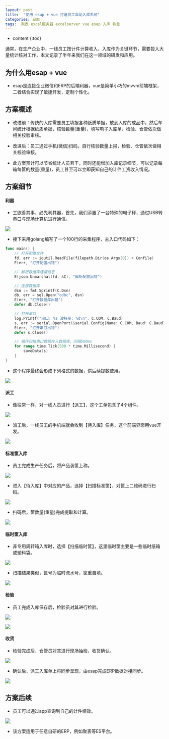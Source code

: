 ```yaml
---
layout: post
title:  "使用 esap + vue 打造员工自助入库系统"
categories: 日志
tags:  聚表 excel服务器 excelserver vue esap 入库 称重
---
```


* content
{:toc}

通常，在生产企业中，一线员工按计件计算收入，入库作为关键环节，需要投入大量统计核对工作，本文记录了半年来我们在这一领域的研发和应用。

## 为什么用esap + vue
* esap是连接企业微信和ERP的后端利器，vue是简单小巧的mvvm前端框架，二者结合实现了敏捷开发，定制个性化。

## 方案概述
* 改进前：传统的入库需要员工填报各种纸质单据，放到入库的成品中，然后车间统计根据纸质单据，核验数量(重量)，填写电子入库单，检验、仓管依次做相关校验审核。

* 改进后：员工通过手机(微信)扫码，自行核验数量上报，检验、仓管依次做相关校验审核。

* 此方案预计可以节省统计人员若干，同时还能增加入库记录细节，可以记录每箱每筐的数量(重量)，员工甚至可以立即获知自己的计件工资收入情况。

## 方案细节

#### 利器
* 工欲善其事，必先利其器，首先，我们添置了一台特殊的电子秤，通过USB转串口与现场计算机进行通信。

![](/img/log12-1.jpg)

* 接下来用golang编写了一个100行的采集程序，主入口代码如下：

```go
func main() {
	// 打开配置文件
	fd, err := ioutil.ReadFile(filepath.Dir(os.Args[0]) + Confile)
	E(err, "打开配置出错")

	// 解析数据库连接信息
	E(json.Unmarshal(fd, &C), "解析配置出错")

	// 连接数据库
	dsn := fmt.Sprintf(C.Dsn)
	db, err = sql.Open("odbc", dsn)
	E(err, "打开数据库出错")
	defer db.Close()

	// 打开串口
	log.Printf("串口: %s 波特率: %d\n", C.COM, C.Baud)
	s, err := serial.OpenPort(&serial.Config{Name: C.COM, Baud: C.Baud})
	E(err, "打开串口出错")
	defer s.Close()

	// 循环扫描串口数据存入数据库，间隔500ms
	for range time.Tick(500 * time.Millisecond) {
		saveData(s)
	}
}
```

* 这个程序最终会形成下列格式的数据，供后续提数使用。

![](/img/log12-2.jpg)

#### 派工

* 像往常一样，对一线人员进行【派工】，这个工单包含了4个组件。

![](/img/log12-3.jpg)

* 派工后，一线员工的手机端就会收到【待入库】任务，这个前端界面用vue开发。

![](/img/log12-4.jpg)

#### 标准筐入库

* 员工完成生产任务后，将产品装筐上称。

![](/img/log12-5.jpg)

* 进入【待入库】中对应的产品，选择【扫描标准筐】，对筐上二维码进行扫码。

![](/img/log12-6.jpg)

* 扫码后，筐数量(重量)完成提取和计算。

![](/img/log12-7.jpg)

#### 临时筐入库

* 非专用周转箱入库时，选择【扫描临时筐】，这里临时筐主要是一些临时纸箱或塑料袋。

![](/img/log12-8.jpg)

* 扫描结果类似，筐号为临时流水号，筐重自填。

![](/img/log12-9.jpg)

#### 检验
* 员工完成入库保存后，检验员对其进行检验。

![](/img/log12-10.jpg)

![](/img/log12-11.jpg)

#### 收货
* 检验完成后，仓管员对其进行现场抽检，收货确认。

![](/img/log12-12.jpg)

* 确认后，派工入库单上将同步呈现，由esap完成ERP数据对接同步。

![](/img/log12-13.jpg)

## 方案后续
* 员工可以通过app查询到自己的计件绩效。

![](/img/log12-14.jpg)

* 该方案适用于任意自研的ERP，例如聚表等ES平台。